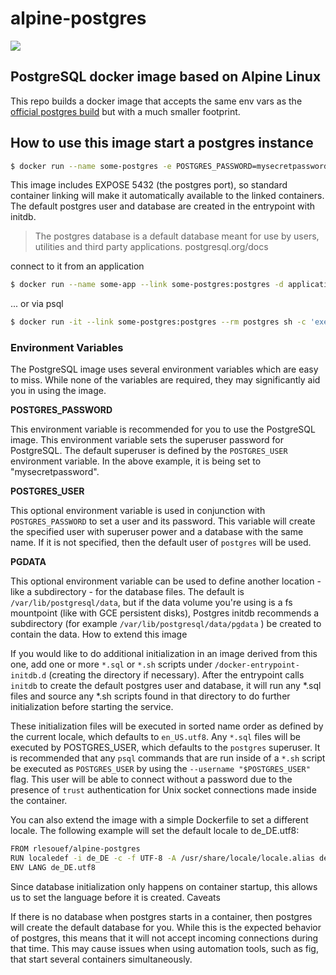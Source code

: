 # alpine-postgres
[![](https://badge.imagelayers.io/rlesouef/alpine-nginx:latest.svg)](https://imagelayers.io/?images=rlesouef/alpine-nginx:latest 'Get your own badge on imagelayers.io')

## PostgreSQL docker image based on Alpine Linux

This repo builds a docker image that accepts the same env vars as the [official postgres build](https://registry.hub.docker.com/_/postgres/) but with a much smaller footprint.

## How to use this image start a postgres instance

```bash
$ docker run --name some-postgres -e POSTGRES_PASSWORD=mysecretpassword -d rlesouef/alpine-postgres
```

This image includes EXPOSE 5432 (the postgres port), so standard container linking will make it automatically available to the linked containers. The default postgres user and database are created in the entrypoint with initdb.

>The postgres database is a default database meant for use by users, utilities and third party applications.
postgresql.org/docs

connect to it from an application

```bash
$ docker run --name some-app --link some-postgres:postgres -d application-that-uses-postgres
```

... or via psql

```bash
$ docker run -it --link some-postgres:postgres --rm postgres sh -c 'exec psql -h "$POSTGRES_PORT_5432_TCP_ADDR" -p "$POSTGRES_PORT_5432_TCP_PORT" -U postgres'
```

### Environment Variables

The PostgreSQL image uses several environment variables which are easy to miss. While none of the variables are required, they may significantly aid you in using the image.

__POSTGRES_PASSWORD__

This environment variable is recommended for you to use the PostgreSQL image. This environment variable sets the superuser password for PostgreSQL. The default superuser is defined by the `POSTGRES_USER` environment variable. In the above example, it is being set to "mysecretpassword".

__POSTGRES_USER__

This optional environment variable is used in conjunction with `POSTGRES_PASSWORD` to set a user and its password. This variable will create the specified user with superuser power and a database with the same name. If it is not specified, then the default user of `postgres` will be used.

__PGDATA__

This optional environment variable can be used to define another location - like a subdirectory - for the database files. The default is `/var/lib/postgresql/data`, but if the data volume you're using is a fs mountpoint (like with GCE persistent disks), Postgres initdb recommends a subdirectory (for example `/var/lib/postgresql/data/pgdata` ) be created to contain the data.
How to extend this image

If you would like to do additional initialization in an image derived from this one, add one or more `*.sql` or `*.sh` scripts under `/docker-entrypoint-initdb.d` (creating the directory if necessary). After the entrypoint calls `initdb` to create the default postgres user and database, it will run any *.sql files and source any *.sh scripts found in that directory to do further initialization before starting the service.

These initialization files will be executed in sorted name order as defined by the current locale, which defaults to `en_US.utf8`. Any `*.sql` files will be executed by POSTGRES_USER, which defaults to the `postgres` superuser. It is recommended that any `psql` commands that are run inside of a `*.sh` script be executed as `POSTGRES_USER` by using the `--username "$POSTGRES_USER"` flag. This user will be able to connect without a password due to the presence of `trust` authentication for Unix socket connections made inside the container.

You can also extend the image with a simple Dockerfile to set a different locale. The following example will set the default locale to de_DE.utf8:

```bash
FROM rlesouef/alpine-postgres
RUN localedef -i de_DE -c -f UTF-8 -A /usr/share/locale/locale.alias de_DE.UTF-8
ENV LANG de_DE.utf8
```

Since database initialization only happens on container startup, this allows us to set the language before it is created.
Caveats

If there is no database when postgres starts in a container, then postgres will create the default database for you. While this is the expected behavior of postgres, this means that it will not accept incoming connections during that time. This may cause issues when using automation tools, such as fig, that start several containers simultaneously.
